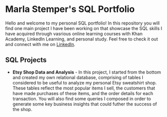 # Marla Stemper's SQL Portfolio

Hello and welcome to my personal SQL portfolio! In this repository you will find one main project I have been working on that showcase the SQL skills I have acquired through vasrious online learning courses with Khan Academy, LinkedIn Learning, and personal study. Feel free to check it out and connect with me on [LinkedIn](www.linkedin.com/in/marla-stemper-aa1309114).

## SQL Projects
- **Etsy Shop Data and Analysis** - In this project, I started from the bottom and created my own relational database, comprising of tables I considered to be useful to analyze my personal Etsy sweatshirt shop. These tables reflect the most popular items I sell, the customers that have made purchases of these items, and the order details for each transaction. You will also find some queries I composed in order to generate some key business insights that could futher the success of the shop.

